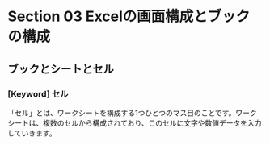 # Section 03 Excelの画面構成とブックの構成

## ブックとシートとセル

### [Keyword] セル
「セル」とは、ワークシートを構成する1つひとつのマス目のことです。ワークシートは、複数のセルから構成されており、このセルに文字や数値データを入力していきます。
